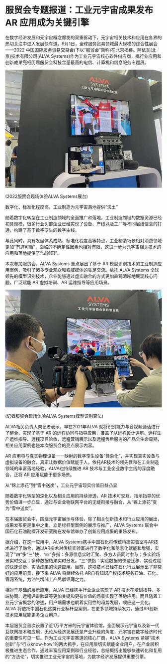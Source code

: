 # 服贸会专题报道：工业元宇宙成果发布 AR 应用成为关键引擎


在数字经济发展和元宇宙概念爆发的双重驱动下，元宇宙相关技术和应用在各界的热切关注中进入发展快车道。9月1日，全球服务贸易领域最大规模的综合性展会——2022 中国国际服务贸易交易会(下以“服贸会”简称)在北京揭幕。阿依瓦(北京)技术有限公司(ALVA Systems)作为工业元宇宙核心软件供应商，携行业应用和创新成果亮相历届服贸会科技含量最高的电信、计算机和信息服务专题展。

![配图](369521456662.jpg)

(2022服贸会现场体验ALVA Systems展台)

数字化、标准化程度高，工业制造为元宇宙落地提供“沃土”

随着数字化转型在工业制造领域的全面推广和落地，工业制造领域的数据资源已经初具规模，很多行业头部企业已经实现了设备、产线以及工厂等不同层级信息的打通，构建了基于数字孪生的数字主线。

与此同时，具有发展体系成熟、标准化程度高等特点，工业制造场景相对消费领域更加“有迹可循”，面临的不确定性因素也相对有限，这进一步为元宇宙相关技术的应用和落地提供了“试验田”。

本次参加服贸会，ALVA Systems 重点展出了基于 AR 模型识别技术的工业制造应用案例，吸引了诸多专业观众和权威媒体的驻足交流。依托 ALVA Systems 全球领先的模型识别技术，企业能够通过虚实融合的方式更加直观清晰地展现核心问题，广泛赋能 AR 虚拟培训、AR 运维指导等应用场景。

![配图](36956322417896.jpg)

(记者服贸会现场体验ALVA Systems模型识别算法)

ALVA相关负责人向记者表示，早在2021年ALVA 就将识别能力与音视频通话进行了整合，实现了基于 AR 的远程协同与指导应用，覆盖了从远程设计评审、远程生产运维指导、远程项目验收、远程营销展示以及远程售后服务的产品全生命周期，相关应用案例也是本次服贸会的亮点展示内容。

AR 应用将与真实物理设备一一映射的数字孪生设备“具象化”，并实现真实设备与虚拟设备的融合，真正让数据价值赋能于人。依托AR技术的领先性和在工业制造领域的丰富落地经验，ALVA也持续推进 AR 技术与工业企业数字主线的深度融合，正将 AR 应用赋能于更多场景。

从“锦上添花”到“雪中送炭”，工业元宇宙现实价值日益凸显

随着数字化转型的深化以及相关应用的持续渗透，AR 技术可交互、指示指导的优势价值进一步凸显，通过与企业物联网平台的无缝衔接与融合，从“锦上添花”变为“雪中送炭”。

在本届服贸会中，围绕元宇宙展示与体验，除了相关创新技术和行业应用的展出，成果发布更是重中之重，立足标杆型案例的展示与推广，ALVA Systems 联合中国石化石油勘探开发研究院在发布馆举办了创新应用成果的重磅发布。

据介绍，在这一应用中，ALVA Systems携手中国石化将传统科研实验室与AR技术进行了融合，通过AR技术对传统实验室进行了数字化和信息化赋能和增强，实现了“四”多“三”快，“四”多指：多源信息实时汇聚、多方人员同时参与；多实验场景实时交互；多种数据结果实时分发。“三”快指：实验数据的快速迁移、实验过程的快速诊断、实验成果的快速应用。目前，这项技术已经在石化行业展示出了非常好的应用前景，接下来 ALVA 将继续依托 AR自有知识产权技术服务石油、石化、管网系统，为油气增储上产尽献绵薄之力。

相对于基础的展示应用，ALVA 已经携手行业企业实现了 AR 技术在培训指导、多端协同、远程评审验证等更加关键和更有价值的场景实现了落地应用。而且随着工业元宇宙概念的渗透，用户端需求也朝着实用性的趋势发展，顺应这一变化，ALVA 将依托中国石化这类行业标杆型案例，在更多领域持续发力，通过AR创新技术应用赋能更多企业用户。

本届服贸会首次设置了近1万平方米的元宇宙体验馆，全面展示元宇宙以及新一代互联网技术和应用，无论从经济发展还是产业升级的角度，元宇宙在数字经济时代的重要性可见一斑。作为工业元宇宙赛道的核心厂商，ALVA Systems 紧握“技术创新”与“行业know-how”的两大抓手，在应用层切实赋能企业用户，在产业层积极推进生态合作，通过丰富应用案例和行业经验，总结概括出能够快速转化和复用的“方法论”，切实推进工业元宇宙的落地，为数字经济发展提供重要引擎。
